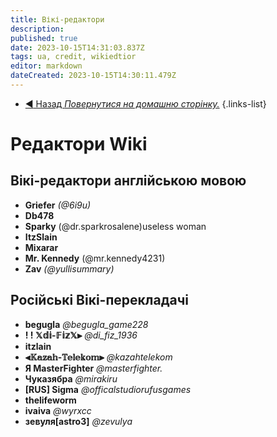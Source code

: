 ```yaml
---
title: Вікі-редактори
description: 
published: true
date: 2023-10-15T14:31:03.837Z
tags: ua, credit, wikiedtior
editor: markdown
dateCreated: 2023-10-15T14:30:11.479Z
---
```


- [:arrow_backward: Назад *Повернутися на домашню сторінку.*](/uk/home)
{.links-list}

# Редактори Wiki
## Вікі-редактори англійською мовою
- **Griefer** *(@6i9u)*
- **Db478**
- **Sparky** (@dr.sparkrosalene)useless woman
- **ItzSlain**
- **Mixarar**
- **Mr. Kennedy** (@mr.kennedy4231)
- **Zav** *(@yullisummary)*
## Російські Вікі-перекладачі
- **begugla** *@begugla_game228*
- **! ! 𝕏𝕕𝕚-𝔽𝕚𝕫𝕏⫸** *@di_fiz_1936*
- **itzlain**
- **⫷𝕂𝕒𝕫𝕒𝕙-𝕋𝕖𝕝𝕖𝕜𝕠𝕞⫸** *@kazahtelekom*
- **Я MasterFighter** *@masterfighter.*
- **Чуказябра** *@mirakiru*
- **[RUS] Sigma** *@officalstudiorufusgames*
- **thelifeworm**
- **ivaiva** *@wyrxcc*
- **зевуля[astro3]** *@zevulya*